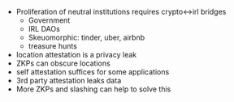  - Proliferation of neutral institutions requires crypto<->irl bridges
	 - Government
	 - IRL DAOs
	 - Skeuomorphic: tinder, uber, airbnb
	 - treasure hunts
 - location attestation is a privacy leak
 - ZKPs can obscure locations
 - self attestation suffices for some applications
 - 3rd party attestation leaks data
 - More ZKPs and slashing can help to solve this